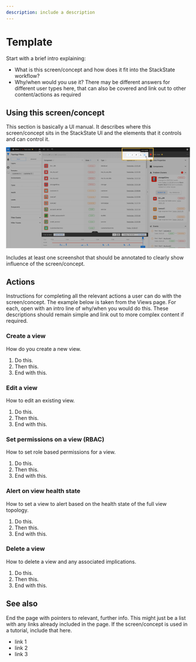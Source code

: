 ```yaml
---
description: include a description
---
```


# Template

Start with a brief intro explaining:
- What is this screen/concept and how does it fit into the StackState workflow?
- Why/when would you use it? There may be different answers for different user types here, that can also be covered and link out to other content/actions as required


## Using this screen/concept

This section is basically a UI manual. It describes where this screen/concept sits in the StackState UI and the elements that it controls and can control it.

![screen/concept where](/.gitbook/assets/v42_basic_filtering_list.png)

Includes at least one screenshot that should be annotated to clearly show influence of the screen/concept.

## Actions

Instructions for completing all the relevant actions a user can do with the screen/concept. The example below is taken from the Views page. For each, open with an intro line of why/when you would do this. These descriptions should remain simple and link out to more complex content if required.

### Create a view

How do you create a new view.

1. Do this.
2. Then this.
3. End with this.

### Edit a view

How to edit an existing view.

1. Do this.
2. Then this.
3. End with this.

### Set permissions on a view (RBAC)

How to set role based permissions for a view.

1. Do this.
2. Then this.
3. End with this.

### Alert on view health state

How to set a view to alert based on the health state of the full view topology.

1. Do this.
2. Then this.
3. End with this.

### Delete a view

How to delete a view and any associated implications.

1. Do this.
2. Then this.
3. End with this.

## See also

End the page with pointers to relevant, further info. This might just be a list with any links already included in the page. If the screen/concept is used in a tutorial, include that here.

- link 1
- link 2
- link 3
